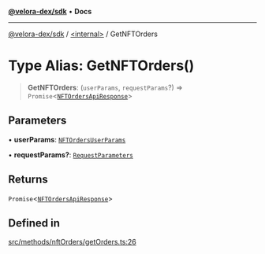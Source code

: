 [**@velora-dex/sdk**](../../README.md) • **Docs**

***

[@velora-dex/sdk](../../globals.md) / [\<internal\>](../README.md) / GetNFTOrders

# Type Alias: GetNFTOrders()

> **GetNFTOrders**: (`userParams`, `requestParams`?) => `Promise`\<[`NFTOrdersApiResponse`](../../type-aliases/NFTOrdersApiResponse.md)\>

## Parameters

• **userParams**: [`NFTOrdersUserParams`](../../type-aliases/NFTOrdersUserParams.md)

• **requestParams?**: [`RequestParameters`](RequestParameters.md)

## Returns

`Promise`\<[`NFTOrdersApiResponse`](../../type-aliases/NFTOrdersApiResponse.md)\>

## Defined in

[src/methods/nftOrders/getOrders.ts:26](https://github.com/VeloraDEX/sdk/blob/master/src/methods/nftOrders/getOrders.ts#L26)
